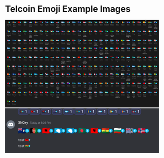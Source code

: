 # Telcoin Emoji Example Images

<p align="center">
  <img src="Examples/Telcoin-Flag-Emoji-Pack.png" alt="Telcoin Flag Emoji Pack"/>
  <img src="Examples/Emoji-Size-Examples.png" alt="Emoji Size Examples"/>
</p>
